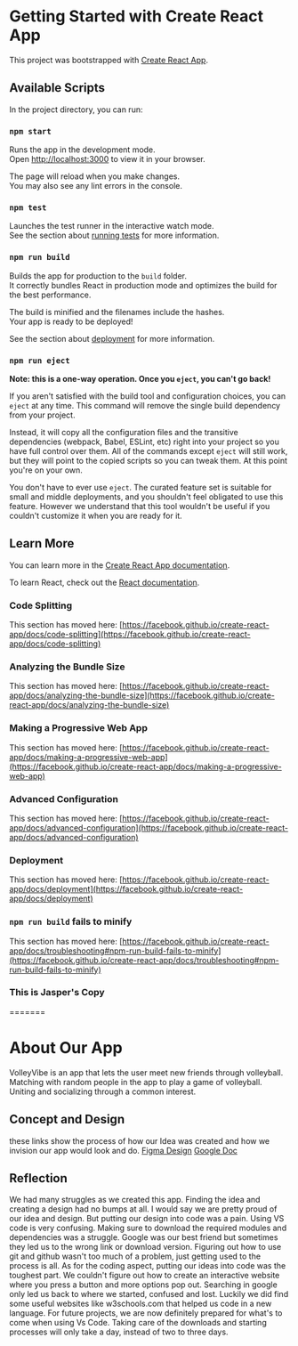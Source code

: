 # Getting Started with Create React App

This project was bootstrapped with [Create React App](https://github.com/facebook/create-react-app).

## Available Scripts

In the project directory, you can run:

### `npm start`

Runs the app in the development mode.\
Open [http://localhost:3000](http://localhost:3000) to view it in your browser.

The page will reload when you make changes.\
You may also see any lint errors in the console.

### `npm test`

Launches the test runner in the interactive watch mode.\
See the section about [running tests](https://facebook.github.io/create-react-app/docs/running-tests) for more information.

### `npm run build`

Builds the app for production to the `build` folder.\
It correctly bundles React in production mode and optimizes the build for the best performance.

The build is minified and the filenames include the hashes.\
Your app is ready to be deployed!

See the section about [deployment](https://facebook.github.io/create-react-app/docs/deployment) for more information.

### `npm run eject`

**Note: this is a one-way operation. Once you `eject`, you can't go back!**

If you aren't satisfied with the build tool and configuration choices, you can `eject` at any time. This command will remove the single build dependency from your project.

Instead, it will copy all the configuration files and the transitive dependencies (webpack, Babel, ESLint, etc) right into your project so you have full control over them. All of the commands except `eject` will still work, but they will point to the copied scripts so you can tweak them. At this point you're on your own.

You don't have to ever use `eject`. The curated feature set is suitable for small and middle deployments, and you shouldn't feel obligated to use this feature. However we understand that this tool wouldn't be useful if you couldn't customize it when you are ready for it.

## Learn More

You can learn more in the [Create React App documentation](https://facebook.github.io/create-react-app/docs/getting-started).

To learn React, check out the [React documentation](https://reactjs.org/).

### Code Splitting

This section has moved here: [https://facebook.github.io/create-react-app/docs/code-splitting](https://facebook.github.io/create-react-app/docs/code-splitting)

### Analyzing the Bundle Size

This section has moved here: [https://facebook.github.io/create-react-app/docs/analyzing-the-bundle-size](https://facebook.github.io/create-react-app/docs/analyzing-the-bundle-size)

### Making a Progressive Web App

This section has moved here: [https://facebook.github.io/create-react-app/docs/making-a-progressive-web-app](https://facebook.github.io/create-react-app/docs/making-a-progressive-web-app)

### Advanced Configuration

This section has moved here: [https://facebook.github.io/create-react-app/docs/advanced-configuration](https://facebook.github.io/create-react-app/docs/advanced-configuration)

### Deployment

This section has moved here: [https://facebook.github.io/create-react-app/docs/deployment](https://facebook.github.io/create-react-app/docs/deployment)

### `npm run build` fails to minify

This section has moved here: [https://facebook.github.io/create-react-app/docs/troubleshooting#npm-run-build-fails-to-minify](https://facebook.github.io/create-react-app/docs/troubleshooting#npm-run-build-fails-to-minify)

### This is Jasper's Copy
=======
# About Our App
VolleyVibe is an app that lets the user meet new friends through volleyball. Matching with random people in the app to play a game of volleyball. Uniting and socializing through a common interest.

## Concept and Design
these links show the process of how our Idea was created and how we invision our app would look and do.
[Figma Design](https://www.figma.com/design/7cPIIyx2I8DKwdCxEK2Dcy/VolleyVibe?node-id=16-5187&t=Yw9P8RYBNOcXLCQ1-1)
[Google Doc](https://docs.google.com/document/d/1HrzRwfLQC909hGlSXfQqMIrO4o6KYwj5JZMhi9BKQxU/edit?usp=sharing)

## Reflection
We had many struggles as we created this app. Finding the idea and creating a design had no bumps at all. I would say we are pretty proud of our idea and design.
But putting our design into code was a pain. Using VS code is very confusing.
Making sure to download the required modules and dependencies was a struggle. Google was our best friend but sometimes they led us to the wrong link or download version. 
Figuring out how to use git and github wasn't too much of a problem, just getting used to the process is all. As for the coding aspect, putting our ideas into code was the toughest part. 
We couldn't figure out how to create an interactive website where you press a button and more options pop out. Searching in google only led us back to where we started, confused and lost. Luckily we did find some
useful websites like w3schools.com that helped us code in a new language. For future projects, we are now definitely prepared for what's to come when using Vs Code. Taking care of the downloads and starting processes
will only take a day, instead of two to three days.